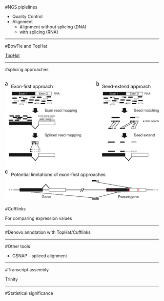 #NGS piplelines

* Quality Control
* Alignment
    * Alignment without splicing (DNA)
    * with splicing (RNA)


---
#BowTie and TopHat

[TopHat](http://tophat.cbcb.umd.edu/)

---
#splicing approaches

![nmeth.1613-F1](images/nmeth.1613-F1.jpeg)
---
#Cufflinks

For comparing expression values

---
#Denovo annotation with TopHat/Cufflinks


---
#Other tools
* GSNAP - spliced alignment 

---
#Transcript assembly

Trinity

---
#Statistical significance


